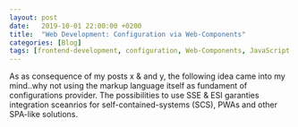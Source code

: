 ```yaml
---
layout: post
date:   2019-10-01 22:00:00 +0200
title:  "Web Development: Configuration via Web-Components"
categories: [Blog]
tags: [frontend-development, configuration, Web-Components, JavaScript ]
---
```


As as consequence of my posts x & and y, the following idea came into my mind..why not using the markup language itself as fundament of configurations provider.
The possibilities to use SSE & ESI garanties integration sceanrios for self-contained-systems (SCS), PWAs and other SPA-like solutions. 

